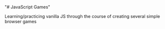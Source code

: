 "# JavaScript Games" 

Learning/practicing vanilla JS through the course of creating several simple browser games